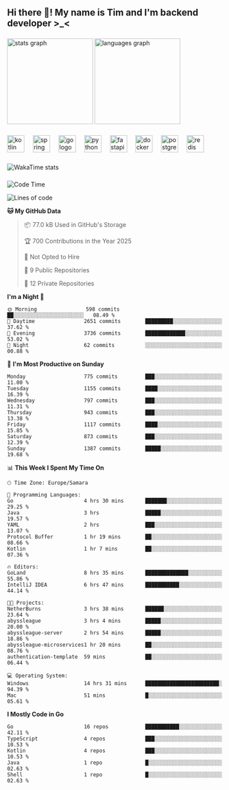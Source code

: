 <h2 align="left">Hi there 👋! My name is Tim and I'm backend developer >_<</h2>

###

<div align="left">
  <img src="https://github-readme-stats-qilm.vercel.app/api?username=intezya&hide_title=false&hide_rank=false&show_icons=true&include_all_commits=true&count_private=true&disable_animations=false&theme=omni&locale=en&hide_border=true&order=1&show=prs_merged&hide=issues" height="200" alt="stats graph"  />
  <img src="https://github-readme-stats-qilm.vercel.app/api/top-langs?username=intezya&locale=en&hide_title=false&layout=donut&langs_count=5&theme=omni&hide_border=true&order=2&exclude_repo=github-readme-stats&hide=mako" height="200" alt="languages graph"  />
</div>

###

<div align="left">
  <img src="https://img.shields.io/badge/Kotlin-7F52FF?logo=kotlin&logoColor=white&style=for-the-badge" height="40" alt="kotlin logo"  />
  <img width="12" />
  <img src="https://img.shields.io/badge/Spring-6DB33F?logo=spring&logoColor=black&style=for-the-badge" height="40" alt="spring logo"  />
  <img width="12" />
  <img src="https://img.shields.io/badge/Go-00ADD8?logo=go&logoColor=white&style=for-the-badge" height="40" alt="go logo"  />
  <img width="12" />
  <img src="https://img.shields.io/badge/Python-3776AB?logo=python&logoColor=white&style=for-the-badge" height="40" alt="python logo"  />
  <img width="12" />
  <img src="https://img.shields.io/badge/FastAPI-009688?logo=fastapi&logoColor=white&style=for-the-badge" height="40" alt="fastapi logo"  />
  <img width="12" />
  <img src="https://img.shields.io/badge/Docker-2496ED?logo=docker&logoColor=white&style=for-the-badge" height="40" alt="docker logo"  />
  <img width="12" />
  <img src="https://img.shields.io/badge/PostgreSQL-4169E1?logo=postgresql&logoColor=white&style=for-the-badge" height="40" alt="postgresql logo"  />
  <img width="12" />
  <img src="https://img.shields.io/badge/Redis-DC382D?logo=redis&logoColor=white&style=for-the-badge" height="40" alt="redis logo"  />
</div>

###

<picture>
	<source
		srcset="https://github-readme-stats-qilm.vercel.app/api/wakatime?username=intezya&theme=omni&layout=compact&hide_border=true"
		media="(prefers-color-scheme: dark)%2C (prefers-color-scheme: no-preference)"
	/>
	<img alt="WakaTime stats" src="https://github-readme-stats-qilm.vercel.app/api/wakatime?username=intezya&theme=omni&layout=compact&hide_border=true&"/>
</picture>

###

<!--START_SECTION:waka-->
![Code Time](http://img.shields.io/badge/Code%20Time-835%20hrs%2059%20mins-blue)

![Lines of code](https://img.shields.io/badge/From%20Hello%20World%20I%27ve%20Written-1.0%20million%20lines%20of%20code-blue)

**🐱 My GitHub Data** 

> 📦 77.0 kB Used in GitHub's Storage 
 > 
> 🏆 700 Contributions in the Year 2025
 > 
> 🚫 Not Opted to Hire
 > 
> 📜 9 Public Repositories 
 > 
> 🔑 12 Private Repositories 
 > 
**I'm a Night 🦉** 

```text
🌞 Morning                598 commits         ██░░░░░░░░░░░░░░░░░░░░░░░   08.49 % 
🌆 Daytime                2651 commits        █████████░░░░░░░░░░░░░░░░   37.62 % 
🌃 Evening                3736 commits        █████████████░░░░░░░░░░░░   53.02 % 
🌙 Night                  62 commits          ░░░░░░░░░░░░░░░░░░░░░░░░░   00.88 % 
```
📅 **I'm Most Productive on Sunday** 

```text
Monday                   775 commits         ███░░░░░░░░░░░░░░░░░░░░░░   11.00 % 
Tuesday                  1155 commits        ████░░░░░░░░░░░░░░░░░░░░░   16.39 % 
Wednesday                797 commits         ███░░░░░░░░░░░░░░░░░░░░░░   11.31 % 
Thursday                 943 commits         ███░░░░░░░░░░░░░░░░░░░░░░   13.38 % 
Friday                   1117 commits        ████░░░░░░░░░░░░░░░░░░░░░   15.85 % 
Saturday                 873 commits         ███░░░░░░░░░░░░░░░░░░░░░░   12.39 % 
Sunday                   1387 commits        █████░░░░░░░░░░░░░░░░░░░░   19.68 % 
```


📊 **This Week I Spent My Time On** 

```text
🕑︎ Time Zone: Europe/Samara

💬 Programming Languages: 
Go                       4 hrs 30 mins       ███████░░░░░░░░░░░░░░░░░░   29.25 % 
Java                     3 hrs               █████░░░░░░░░░░░░░░░░░░░░   19.57 % 
YAML                     2 hrs               ███░░░░░░░░░░░░░░░░░░░░░░   13.07 % 
Protocol Buffer          1 hr 19 mins        ██░░░░░░░░░░░░░░░░░░░░░░░   08.66 % 
Kotlin                   1 hr 7 mins         ██░░░░░░░░░░░░░░░░░░░░░░░   07.36 % 

🔥 Editors: 
GoLand                   8 hrs 35 mins       ██████████████░░░░░░░░░░░   55.86 % 
IntelliJ IDEA            6 hrs 47 mins       ███████████░░░░░░░░░░░░░░   44.14 % 

🐱‍💻 Projects: 
NetherBurns              3 hrs 38 mins       ██████░░░░░░░░░░░░░░░░░░░   23.64 % 
abyssleague              3 hrs 4 mins        █████░░░░░░░░░░░░░░░░░░░░   20.00 % 
abyssleague-server       2 hrs 54 mins       █████░░░░░░░░░░░░░░░░░░░░   18.86 % 
abyssleague-microservices1 hr 20 mins        ██░░░░░░░░░░░░░░░░░░░░░░░   08.76 % 
authentication-template  59 mins             ██░░░░░░░░░░░░░░░░░░░░░░░   06.44 % 

💻 Operating System: 
Windows                  14 hrs 31 mins      ████████████████████████░   94.39 % 
Mac                      51 mins             █░░░░░░░░░░░░░░░░░░░░░░░░   05.61 % 
```

**I Mostly Code in Go** 

```text
Go                       16 repos            ███████████░░░░░░░░░░░░░░   42.11 % 
TypeScript               4 repos             ███░░░░░░░░░░░░░░░░░░░░░░   10.53 % 
Kotlin                   4 repos             ███░░░░░░░░░░░░░░░░░░░░░░   10.53 % 
Java                     1 repo              █░░░░░░░░░░░░░░░░░░░░░░░░   02.63 % 
Shell                    1 repo              █░░░░░░░░░░░░░░░░░░░░░░░░   02.63 % 
```




<!--END_SECTION:waka-->
